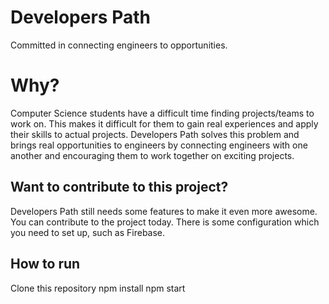 # Developers Path
Committed in connecting engineers to opportunities.

# Why?
Computer Science students have a difficult time finding projects/teams to work on. This makes it difficult for them to gain real experiences and apply their skills to actual projects. Developers Path solves this problem and brings real opportunities to engineers by connecting engineers with one another and encouraging them to work together on exciting projects.

## Want to contribute to this project? 
Developers Path still needs some features to make it even more awesome. You can contribute to the project today. There is some configuration which you need to set up, such as Firebase.

## How to run
Clone this repository
npm install
npm start
